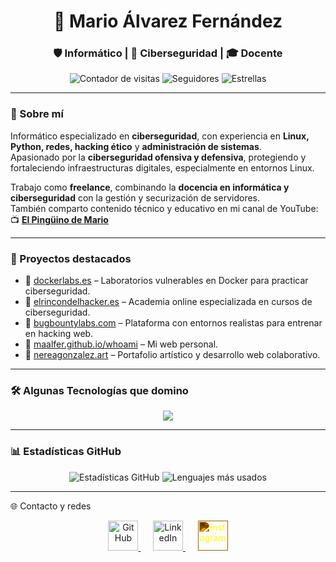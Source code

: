<h1 align="center">🐧 Mario Álvarez Fernández</h1>
<h3 align="center">🛡️ Informático | 🥷 Ciberseguridad | 🎓 Docente</h3>

<p align="center">
  <img src="https://komarev.com/ghpvc/?username=Maalfer&label=Visitas+al+perfil&color=f0db4f&style=flat-square" alt="Contador de visitas"/>
  <img src="https://img.shields.io/github/followers/Maalfer?label=Seguidores&style=flat-square&color=f0db4f" alt="Seguidores"/>
  <img src="https://img.shields.io/github/stars/Maalfer?label=Estrellas&style=flat-square&color=f0db4f" alt="Estrellas"/>
</p>

---

### 🧠 Sobre mí

Informático especializado en **ciberseguridad**, con experiencia en **Linux, Python, redes, hacking ético** y **administración de sistemas**.  
Apasionado por la **ciberseguridad ofensiva y defensiva**, protegiendo y fortaleciendo infraestructuras digitales, especialmente en entornos Linux.

Trabajo como **freelance**, combinando la **docencia en informática y ciberseguridad** con la gestión y securización de servidores.  
También comparto contenido técnico y educativo en mi canal de YouTube:  
📺 [**El Pingüino de Mario**](https://www.youtube.com/@elpinguinodemario)

---

### 🔧 Proyectos destacados

- 🔹 [dockerlabs.es](https://dockerlabs.es) – Laboratorios vulnerables en Docker para practicar ciberseguridad.  
- 🔹 [elrincondelhacker.es](https://elrincondelhacker.es) – Academia online especializada en cursos de ciberseguridad.  
- 🔹 [bugbountylabs.com](https://bugbountylabs.com) – Plataforma con entornos realistas para entrenar en hacking web.  
- 🔹 [maalfer.github.io/whoami](https://maalfer.github.io/whoami) – Mi web personal.  
- 🔹 [nereagonzalez.art](https://nereagonzalez.art) – Portafolio artístico y desarrollo web colaborativo.

---

### 🛠️ Algunas Tecnologías que domino

<p align="center">
  <img src="https://skillicons.dev/icons?i=python,java,js,docker,linux,wordpress,bash,github,git,vscode,mysql,mongodb,kali" />
</p>

---

### 📊 Estadísticas GitHub

<p align="center">
  <img src="https://github-readme-stats.vercel.app/api?username=Maalfer&show_icons=true&theme=dark&icon_color=f0db4f&title_color=f0db4f&text_color=ffffff&border_radius=10" alt="Estadísticas GitHub"/>
  <img src="https://github-readme-stats.vercel.app/api/top-langs/?username=Maalfer&layout=compact&theme=dark&title_color=f0db4f&text_color=ffffff" alt="Lenguajes más usados"/>
</p>

---

🌐 Contacto y redes
<p align="center"> <a href="https://github.com/Maalfer" target="_blank" title="GitHub"> <img src="https://cdn.jsdelivr.net/gh/devicons/devicon/icons/github/github-original.svg" width="48" height="48" alt="GitHub" /> </a> &nbsp;&nbsp;&nbsp;&nbsp; <a href="https://www.linkedin.com/in/maalfer1/" target="_blank" title="LinkedIn"> <img src="https://cdn.jsdelivr.net/gh/devicons/devicon/icons/linkedin/linkedin-original.svg" width="48" height="48" alt="LinkedIn" /> </a> &nbsp;&nbsp;&nbsp;&nbsp; <a href="https://www.instagram.com/elpinguinodemario/" target="_blank" title="Instagram"> <img src="https://cdn.jsdelivr.net/npm/simple-icons@v10/icons/instagram.svg" width="48" height="48" alt="Instagram" style="filter: invert(86%) sepia(99%) saturate(500%) hue-rotate(2deg) brightness(105%) contrast(102%);" /> </a> </p>
